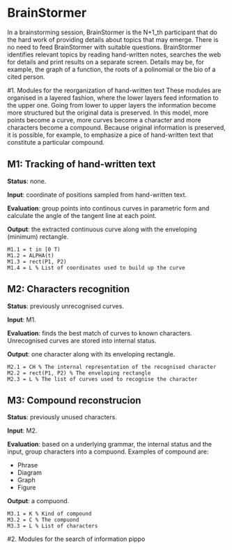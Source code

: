 BrainStormer
==========
In a brainstorming session, BrainStormer is the N+1_th participant that do the hard work of providing details about topics that may emerge. There is no need to feed BrainStormer with suitable questions. BrainStormer identifies relevant topics by reading hand-written notes, searches the web for details and print results on a separate screen. Details may be, for example, the graph of a function, the roots of a polinomial or the bio of a cited person.

#1. Modules for the reorganization of hand-written text
These modules are organised in a layered fashion, where the lower layers feed information to the upper one. Going from lower to upper layers the information become more structured but the original data is preserved. In this model, more points become a curve, more curves become a character and more characters become a compound. Because original information is preserved, it is possible, for example, to emphasize a pice of hand-written text that constitute a particular compound.

## M1: Tracking of hand-written text
**Status**: none.

**Input**: coordinate of positions sampled from hand-written text.

**Evaluation**: group points into continous curves in parametric form and calculate the angle of the tangent line at each point.

**Output**: the extracted continuous curve along with the enveloping (minimum) rectangle.

    M1.1 = t in [0 T)
    M1.2 = ALPHA(t)
    M1.3 = rect(P1, P2)
    M1.4 = L % List of coordinates used to build up the curve

## M2: Characters recognition
**Status**: previously unrecognised curves.

**Input**: M1.

**Evaluation**: finds the best match of curves to known characters. Unrecognised curves are stored into internal status.

**Output**: one character along with its enveloping rectangle.

    M2.1 = CH % The internal representation of the recognised character
    M2.2 = rect(P1, P2) % The enveloping rectangle
    M2.3 = L % The list of curves used to recognise the character
    
## M3: Compound reconstrucion
**Status**: previously unused characters.

**Input**: M2.

**Evaluation**: based on a underlying grammar, the internal status and the input, group characters into a compuond. Examples of compound are:
-   Phrase
-   Diagram
-   Graph
-   Figure

**Output**: a compuond.

    M3.1 = K % Kind of compound
    M3.2 = C % The compuond
    M3.3 = L % List of characters


#2. Modules for the search of information
pippo
